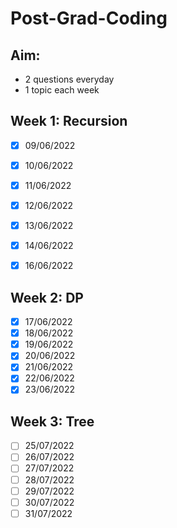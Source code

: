 # Post-Grad-Coding

## Aim: 
- 2 questions everyday
- 1 topic each week

## Week 1: Recursion
- [x] 09/06/2022
- [x] 10/06/2022
- [x] 11/06/2022
- [x] 12/06/2022
- [x] 13/06/2022
- [x] 14/06/2022
- [x] 16/06/2022


## Week 2: DP
- [x] 17/06/2022
- [x] 18/06/2022
- [x] 19/06/2022
- [x] 20/06/2022
- [x] 21/06/2022
- [x] 22/06/2022
- [x] 23/06/2022

## Week 3: Tree
- [ ] 25/07/2022
- [ ] 26/07/2022
- [ ] 27/07/2022
- [ ] 28/07/2022
- [ ] 29/07/2022
- [ ] 30/07/2022
- [ ] 31/07/2022
